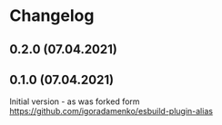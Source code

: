 # Changelog

## 0.2.0 (07.04.2021)

## 0.1.0 (07.04.2021)

Initial version - as was forked form https://github.com/igoradamenko/esbuild-plugin-alias

